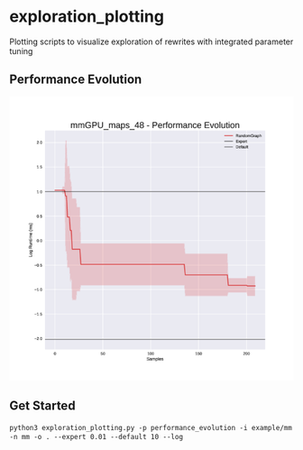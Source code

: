 # exploration_plotting

Plotting scripts to visualize exploration of rewrites with integrated parameter tuning

## Performance Evolution

![alt tag](example/mmGPU_maps.png)

## Get Started

```
python3 exploration_plotting.py -p performance_evolution -i example/mm -n mm -o . --expert 0.01 --default 10 --log 
```

